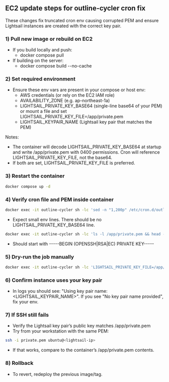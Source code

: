 ## EC2 update steps for outline-cycler cron fix

These changes fix truncated cron env causing corrupted PEM and ensure Lightsail instances are created with the correct key pair.

### 1) Pull new image or rebuild on EC2

- If you build locally and push:
  - docker compose pull
- If building on the server:
  - docker compose build --no-cache

### 2) Set required environment

- Ensure these env vars are present in your compose or host env:
  - AWS credentials (or rely on the EC2 IAM role)
  - AVAILABILITY_ZONE (e.g. ap-northeast-1a)
  - LIGHTSAIL_PRIVATE_KEY_BASE64 (single-line base64 of your PEM) or mount a file and set LIGHTSAIL_PRIVATE_KEY_FILE=/app/private.pem
  - LIGHTSAIL_KEYPAIR_NAME (Lightsail key pair that matches the PEM)

Notes:

- The container will decode LIGHTSAIL_PRIVATE_KEY_BASE64 at startup and write /app/private.pem with 0400 permissions. Cron will reference LIGHTSAIL_PRIVATE_KEY_FILE, not the base64.
- If both are set, LIGHTSAIL_PRIVATE_KEY_FILE is preferred.

### 3) Restart the container

```bash
docker compose up -d
```

### 4) Verify cron file and PEM inside container

```bash
docker exec -it outline-cycler sh -lc 'sed -n "1,200p" /etc/cron.d/outline-cycler'
```

- Expect small env lines. There should be no LIGHTSAIL_PRIVATE_KEY_BASE64 line.

```bash
docker exec -it outline-cycler sh -lc 'ls -l /app/private.pem && head -n 2 /app/private.pem'
```

- Should start with -----BEGIN (OPENSSH|RSA|EC) PRIVATE KEY-----

### 5) Dry-run the job manually

```bash
docker exec -it outline-cycler sh -lc 'LIGHTSAIL_PRIVATE_KEY_FILE=/app/private.pem bash /app/docker/run.sh; echo "exit=$?"'
```

### 6) Confirm instance uses your key pair

- In logs you should see: "Using key pair name: <LIGHTSAIL_KEYPAIR_NAME>". If you see "No key pair name provided", fix your env.

### 7) If SSH still fails

- Verify the Lightsail key pair’s public key matches /app/private.pem
- Try from your workstation with the same PEM:

```bash
ssh -i private.pem ubuntu@<lightsail-ip>
```

- If that works, compare to the container’s /app/private.pem contents.

### 8) Rollback

- To revert, redeploy the previous image/tag.
